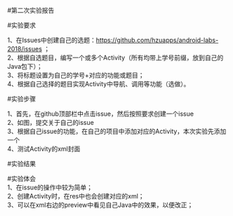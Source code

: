 #第二次实验报告

#实验要求

1、在Issues中创建自己的选题：https://github.com/hzuapps/android-labs-2018/issues ；    
2、根据自选题目，编写一个或多个Activity（所有均带上学号前缀，放到自己的Java包下）；    
3、将标题设置为自己的学号+对应的功能或题目；    
4、根据自己选择的题目实现Activity中导航、调用等功能（选做）。      

#实验步骤

1、首先，在github顶部栏中点击issue，然后按照要求创建一个issue   
2、如图，提交关于自己的issue   
3、根据自己issue的功能，在自己的项目中添加对应的Activity，本次实验先添加一个   
4、测试Activity的xml封面    

#实验结果    

#实验体会      
1、在issue的操作中较为简单；  
2、创建Activity时，在res中也会创建对应的xml；   
3、可以在xml右边的preview中看见自己Java中的效果，以便改正；        




